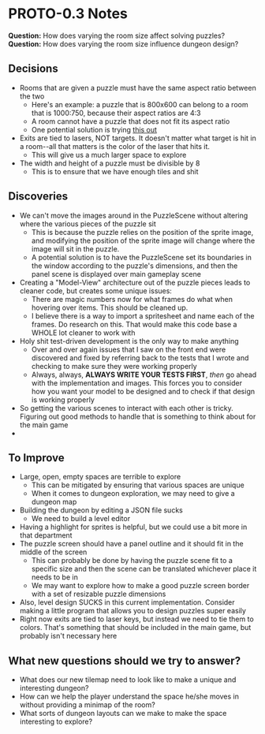 # PROTO-0.3 Notes

**Question:** How does varying the room size affect solving puzzles?
**Question:** How does varying the room size influence dungeon design?

## Decisions

* Rooms that are given a puzzle must have the same aspect ratio between the two
	* Here's an example: a puzzle that is 800x600 can belong to a room that is 1000:750, because their aspect ratios are 4:3
	* A room cannot have a puzzle that does not fit its aspect ratio
	* One potential solution is trying [this out](http://labs.phaser.io/edit.html?src=src\scenes\drag%20scenes%20demo.js)
* Exits are tied to lasers, NOT targets. It doesn't matter what target is hit in a room--all that matters is the color of the laser that hits it.
	* This will give us a much larger space to explore
* The width and height of a puzzle must be divisible by 8
	* This is to ensure that we have enough tiles and shit

## Discoveries

* We can't move the images around in the PuzzleScene without altering where the various pieces of the puzzle sit
	* This is because the puzzle relies on the position of the sprite image, and modifying the position of the sprite image will change where the image will sit in the puzzle.
	* A potential solution is to have the PuzzleScene set its boundaries in the window according to the puzzle's dimensions, and then the panel scene is displayed over main gameplay scene
* Creating a "Model-View" architecture out of the puzzle pieces leads to cleaner code, but creates some unique issues:
	* There are magic numbers now for what frames do what when hovering over items. This should be cleaned up.
	* I believe there is a way to import a spritesheet and name each of the frames. Do research on this. That would make this code base a WHOLE lot cleaner to work with
* Holy shit test-driven development is the only way to make anything
	* Over and over again issues that I saw on the front end were discovered and fixed by referring back to the tests that I wrote and checking to make sure they were working properly
	* Always, always, **ALWAYS WRITE YOUR TESTS FIRST**, *then* go ahead with the implementation and images. This forces you to consider how you want your model to be designed and to check if that design is working properly
* So getting the various scenes to interact with each other is tricky. Figuring out good methods to handle that is something to think about for the main game
* 

## To Improve

* Large, open, empty spaces are terrible to explore
	* This can be mitigated by ensuring that various spaces are unique
	* When it comes to dungeon exploration, we may need to give a dungeon map
* Building the dungeon by editing a JSON file sucks
	* We need to build a level editor
* Having a highlight for sprites is helpful, but we could use a bit more in that department
* The puzzle screen should have a panel outline and it should fit in the middle of the screen
	* This can probably be done by having the puzzle scene fit to a specific size and then the scene can be translated whichever place it needs to be in
	* We may want to explore how to make a good puzzle screen border with a set of resizable puzzle dimensions
* Also, level design SUCKS in this current implementation. Consider making a little program that allows you to design puzzles super easily
* Right now exits are tied to laser keys, but instead we need to tie them to colors. That's something that should be included in the main game, but probably isn't necessary here

## What new questions should we try to answer?

* What does our new tilemap need to look like to make a unique and interesting dungeon?
* How can we help the player understand the space he/she moves in without providing a minimap of the room?
* What sorts of dungeon layouts can we make to make the space interesting to explore?